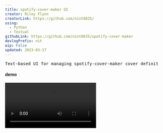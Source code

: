 ```yaml
---
title: spotify-cover-maker UI
creator: Riley Flynn
creatorLink: https://github.com/nint8835/
using:
  - Python
  - Textual
githubLink: https://github.com/nint8835/spotify-cover-maker
devlogPrefix: nit
wip: False
updated: 2023-03-17
---
```


<pre>Text-based UI for managing spotify-cover-maker cover definitions</pre>

#### demo

<video src="https://cdn.discordapp.com/attachments/1082011752033685574/1089590386516840458/Peek_2023-03-26_14-11.mp4" controls="controls" />
